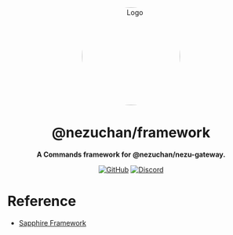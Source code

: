 <div align="center">

<img src="https://i.kagchi.my.id/nezuko.png" alt="Logo" width="200px" height="200px" style="border-radius:50%"/>

# @nezuchan/framework

**A Commands framework for @nezuchan/nezu-gateway.**

[![GitHub](https://img.shields.io/github/license/nezuchan/cordis-brokers)](https://github.com/nezuchan/cordis-brokers/blob/main/LICENSE)
[![Discord](https://discordapp.com/api/guilds/785715968608567297/embed.png)](https://nezu.my.id)

</div>

# Reference
- [Sapphire Framework](https://github.com/sapphiredev/framework)